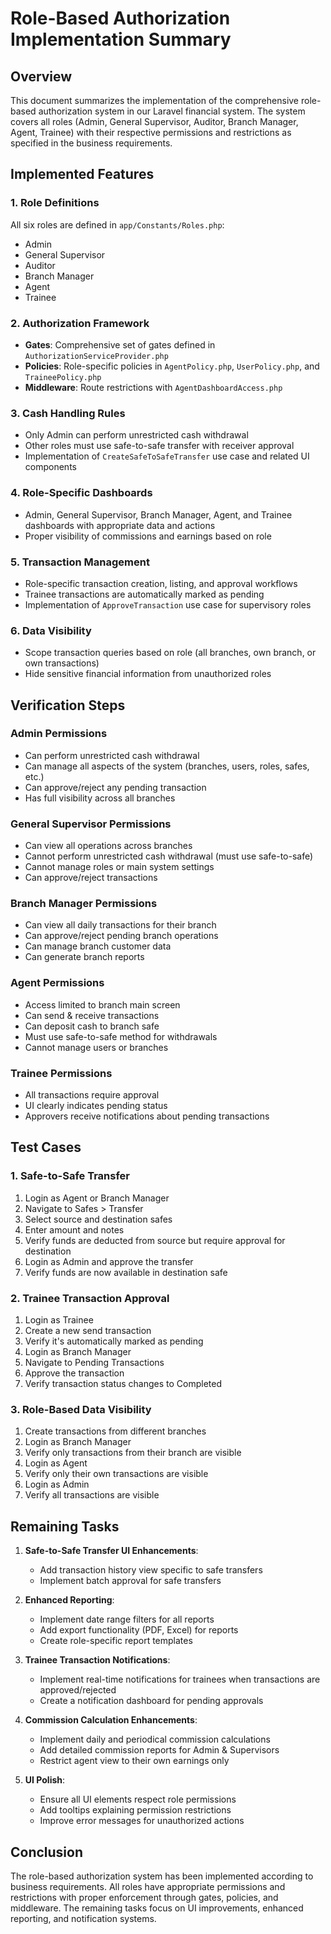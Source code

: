 # Role-Based Authorization Implementation Summary

## Overview
This document summarizes the implementation of the comprehensive role-based authorization system in our Laravel financial system. The system covers all roles (Admin, General Supervisor, Auditor, Branch Manager, Agent, Trainee) with their respective permissions and restrictions as specified in the business requirements.

## Implemented Features

### 1. Role Definitions
All six roles are defined in `app/Constants/Roles.php`:
- Admin
- General Supervisor
- Auditor
- Branch Manager
- Agent
- Trainee

### 2. Authorization Framework
- **Gates**: Comprehensive set of gates defined in `AuthorizationServiceProvider.php`
- **Policies**: Role-specific policies in `AgentPolicy.php`, `UserPolicy.php`, and `TraineePolicy.php`
- **Middleware**: Route restrictions with `AgentDashboardAccess.php`

### 3. Cash Handling Rules
- Only Admin can perform unrestricted cash withdrawal
- Other roles must use safe-to-safe transfer with receiver approval
- Implementation of `CreateSafeToSafeTransfer` use case and related UI components

### 4. Role-Specific Dashboards
- Admin, General Supervisor, Branch Manager, Agent, and Trainee dashboards with appropriate data and actions
- Proper visibility of commissions and earnings based on role

### 5. Transaction Management
- Role-specific transaction creation, listing, and approval workflows
- Trainee transactions are automatically marked as pending
- Implementation of `ApproveTransaction` use case for supervisory roles

### 6. Data Visibility
- Scope transaction queries based on role (all branches, own branch, or own transactions)
- Hide sensitive financial information from unauthorized roles

## Verification Steps

### Admin Permissions
- Can perform unrestricted cash withdrawal
- Can manage all aspects of the system (branches, users, roles, safes, etc.)
- Can approve/reject any pending transaction
- Has full visibility across all branches

### General Supervisor Permissions
- Can view all operations across branches
- Cannot perform unrestricted cash withdrawal (must use safe-to-safe)
- Cannot manage roles or main system settings
- Can approve/reject transactions

### Branch Manager Permissions
- Can view all daily transactions for their branch
- Can approve/reject pending branch operations
- Can manage branch customer data
- Can generate branch reports

### Agent Permissions
- Access limited to branch main screen
- Can send & receive transactions
- Can deposit cash to branch safe
- Must use safe-to-safe method for withdrawals
- Cannot manage users or branches

### Trainee Permissions
- All transactions require approval
- UI clearly indicates pending status
- Approvers receive notifications about pending transactions

## Test Cases

### 1. Safe-to-Safe Transfer
1. Login as Agent or Branch Manager
2. Navigate to Safes > Transfer
3. Select source and destination safes
4. Enter amount and notes
5. Verify funds are deducted from source but require approval for destination
6. Login as Admin and approve the transfer
7. Verify funds are now available in destination safe

### 2. Trainee Transaction Approval
1. Login as Trainee
2. Create a new send transaction
3. Verify it's automatically marked as pending
4. Login as Branch Manager
5. Navigate to Pending Transactions
6. Approve the transaction
7. Verify transaction status changes to Completed

### 3. Role-Based Data Visibility
1. Create transactions from different branches
2. Login as Branch Manager
3. Verify only transactions from their branch are visible
4. Login as Agent
5. Verify only their own transactions are visible
6. Login as Admin
7. Verify all transactions are visible

## Remaining Tasks

1. **Safe-to-Safe Transfer UI Enhancements**:
   - Add transaction history view specific to safe transfers
   - Implement batch approval for safe transfers

2. **Enhanced Reporting**:
   - Implement date range filters for all reports
   - Add export functionality (PDF, Excel) for reports
   - Create role-specific report templates

3. **Trainee Transaction Notifications**:
   - Implement real-time notifications for trainees when transactions are approved/rejected
   - Create a notification dashboard for pending approvals

4. **Commission Calculation Enhancements**:
   - Implement daily and periodical commission calculations
   - Add detailed commission reports for Admin & Supervisors
   - Restrict agent view to their own earnings only

5. **UI Polish**:
   - Ensure all UI elements respect role permissions
   - Add tooltips explaining permission restrictions
   - Improve error messages for unauthorized actions

## Conclusion
The role-based authorization system has been implemented according to business requirements. All roles have appropriate permissions and restrictions with proper enforcement through gates, policies, and middleware. The remaining tasks focus on UI improvements, enhanced reporting, and notification systems.
